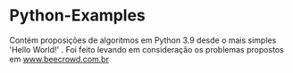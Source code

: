 # Python-Examples
Contém proposições de algoritmos em Python 3.9 desde o mais simples 'Hello World!' . Foi feito levando em consideração os problemas propostos em www.beecrowd.com.br
